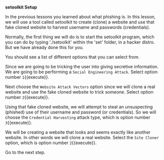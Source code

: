 __setoolkit Setup__

In the previous lessons you learned about what phishing is. In this lesson, we will use a tool called setoolkit to create (clone) a website and use that fake cloned website to harvest  username and passwords (credentials).  

Normally, the first thing we will do is to start the setoolkit program, which you can do  by typing './setoolkit' within the 'set' folder, in a hacker distro. But we have already done this for you.  

You should see a list of different options that you can select from.  

Since we are going to be tricking the user into giving secretive information. We are going to be performing a `Social Engineering Attack`. Select option number `1`{{execute}}.    

Next choose the `Website Attack Vectors` option since we will clone a real website and use the fake cloned website to trick someone. Select option number  `2`{{execute}}.      

Using that fake cloned website, we will  attempt to steal an unsuspecting (phished) use of their username and password (or credentials). So we will choose the `Credential Harvesting` attack type, which is option number `3`{{execute}}.    

We will be creating a website that looks and seems exactly like another website. In other words we will clone a real website. Select the `Site Cloner` option, which is option number  `2`{{execute}}.  

Go to the next step.  

